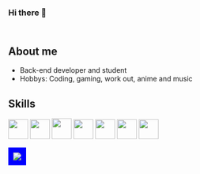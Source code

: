 ### Hi there 👋
<header><link rel="stylesheet" href="https://cdn.jsdelivr.net/gh/devicons/devicon@v2.15.1/devicon.min.css"> <style>
  .image-wrapper {
    background-color: blue;
    display: inline-block;
    padding: 10px;
  }
</style></header>

## About me

- Back-end developer and student
- Hobbys: Coding, gaming, work out, anime and music

## Skills

<img src="https://cdn.jsdelivr.net/gh/devicons/devicon/icons/cplusplus/cplusplus-original.svg" width="40" height="40"/> <img src="https://cdn.jsdelivr.net/gh/devicons/devicon/icons/csharp/csharp-original.svg" width="40" height="40"/> <img src="https://cdn.jsdelivr.net/gh/devicons/devicon/icons/java/java-original.svg" width="40" height="42"/> <img src="https://cdn.jsdelivr.net/gh/devicons/devicon/icons/php/php-plain.svg" width="40" height="40"/> <img src="https://cdn.jsdelivr.net/gh/devicons/devicon/icons/mysql/mysql-plain.svg" width="40" height="40"/> <img src="https://cdn.jsdelivr.net/gh/devicons/devicon/icons/dot-net/dot-net-original.svg" width="40" height="40"/>
<img src="https://cdn.jsdelivr.net/gh/devicons/devicon/icons/unity/unity-original-wordmark.svg" width="40" height="40"/> <div class="image-wrapper"><img src="https://cdn.jsdelivr.net/gh/devicons/devicon/icons/unity/unity-original.svg" /> </div>
